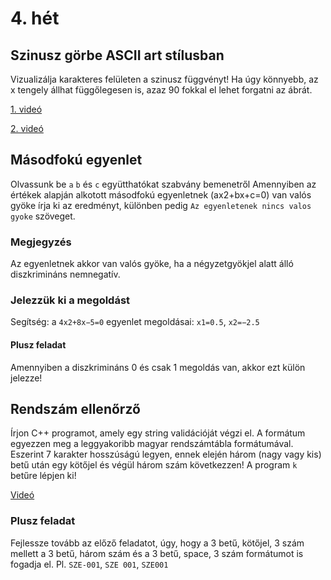 # 4. hét

## Szinusz görbe ASCII art stílusban

Vizualizálja karakteres felületen a szinusz függvényt! Ha úgy könnyebb, az x tengely állhat függőlegesen is, azaz 90 fokkal el lehet forgatni az ábrát.

[1. videó](https://drive.google.com/file/d/1gqVDC10i5ZwQ35ufDBBvQt3FAgrC5LBI/view?usp=sharing)

[2. videó](https://drive.google.com/file/d/1nNPAuJesDMqhz9wh3zot0B7TxgE8kGaU/view?usp=sharing)

## Másodfokú egyenlet

Olvassunk be `a` `b` és `c` együtthatókat szabvány bemenetről
Amennyiben az értékek alapján alkotott másodfokú egyenletnek (ax2+bx+c=0) van valós gyöke írja ki az eredményt, különben pedig `Az egyenletenek nincs valos gyoke` szöveget.

### Megjegyzés

Az egyenletnek akkor van valós gyöke, ha a négyzetgyökjel alatt álló diszkrimináns nemnegatív.

### Jelezzük ki a megoldást

Segítség: a `4x2+8x−5=0` egyenlet megoldásai: `x1=0.5`, `x2=−2.5`

#### Plusz feladat

Amennyiben a diszkrimináns 0 és csak 1 megoldás van, akkor ezt külön jelezze!

## Rendszám ellenőrző

Írjon C++ programot, amely egy string validációját végzi el. A formátum egyezzen meg a leggyakoribb magyar rendszámtábla formátumával. Eszerint 7 karakter hosszúságú legyen, ennek elején három (nagy vagy kis) betű után egy kötőjel és végül három szám következzen!
A program `k` betűre lépjen ki!

[Videó](https://drive.google.com/file/d/1OW6gtaFmswjWTXZWCRqXr5JrPdF5A90Z/view?usp=sharing)

### Plusz feladat
Fejlessze tovább az előző feladatot, úgy, hogy a 3 betű, kötőjel, 3 szám mellett a 3 betű, három szám és a 3 betű, space, 3 szám formátumot is fogadja el. Pl. `SZE-001`, `SZE 001`, `SZE001`
